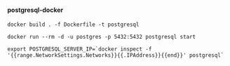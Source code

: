 #### postgresql-docker

```shell
docker build . -f Dockerfile -t postgresql
```

```shell
docker run --rm -d -u postgres -p 5432:5432 postgresql start
``` 

```shell
export POSTGRESQL_SERVER_IP=`docker inspect -f '{{range.NetworkSettings.Networks}}{{.IPAddress}}{{end}}' postgresql`
```
